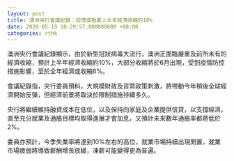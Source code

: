```yaml
---
layout: post
title: 澳洲央行會議紀錄：疫情或拖累上半年經濟收縮約10%
date: 2020-05-19 10:29:57.000000000 +08:00
categories: rthk
---
```


澳洲央行會議紀錄顯示，由於新型冠狀病毒大流行，澳洲正面臨嚴重及前所未有的經濟收縮，預計上半年經濟收縮約10%，大部分收縮將於6月出現，受到疫情防控措施影響，至於全年經濟或收縮6%。

會議紀錄指，央行委員預料，大規模財政及貨幣政策刺激，將帶動今年稍後全球經濟開始反彈，但經濟前景將取決於限制措施持續多久。

央行將繼續維持融資成本在低位，以及保持向家庭及企業提供信貸，以支撐經濟，直至充分就業及通脹目標均取得進展才會加息，又預計未來數年通脹率都將低於2%。

委員亦預計，今季失業率將達到10%左右的高位，就業市場持續出現閒置，就業市場疲弱將導致薪酬增長放緩，凍薪可能變得更為普遍。
